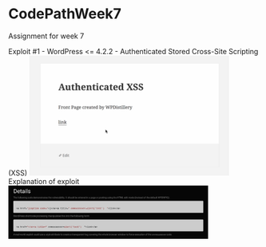 # CodePathWeek7
Assignment for week 7

Exploit #1 - WordPress <= 4.2.2 - Authenticated Stored Cross-Site Scripting (XSS)
<img src="Authenticated XSS.gif" width="400">
Explanation of exploit
<img src="Screen Shot 2018-10-10 at 6.32.58 PM.png" width="400">
